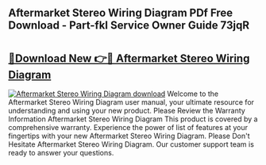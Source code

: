 ## Aftermarket Stereo Wiring Diagram PDf Free Download - Part-fkI Service Owner Guide 73jqR

# <h2><a href="http://dflwwsd.blite.top/?on=Aftermarket+Stereo+Wiring+Diagram">🔗Download New 👉🔴 Aftermarket Stereo Wiring Diagram</a></h2>

[![Aftermarket Stereo Wiring Diagram download](https://i.imgur.com/lujVjoI.png)](http://dflwwsd.blite.top/?on=Aftermarket+Stereo+Wiring+Diagram)
Welcome to the Aftermarket Stereo Wiring Diagram user manual, your ultimate resource for understanding and using your new product. Please Review the Warranty Information Aftermarket Stereo Wiring Diagram This product is covered by a comprehensive warranty. Experience the power of list of features at your fingertips with your new Aftermarket Stereo Wiring Diagram. Please Don't Hesitate Aftermarket Stereo Wiring Diagram. Our customer support team is ready to answer your questions.
